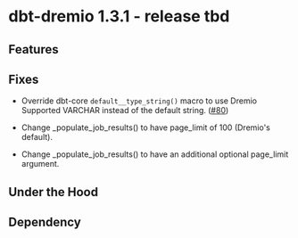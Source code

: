 # dbt-dremio 1.3.1 - release tbd

## Features

## Fixes

-   Override dbt-core `default__type_string()` macro to use Dremio Supported VARCHAR instead of the default string. ([#80](https://github.com/dremio/dbt-dremio/pull/80))

-   Change \_populate_job_results() to have page_limit of 100 (Dremio's default).

-   Change \_populate_job_results() to have an additional optional page_limit argument.

## Under the Hood

## Dependency
